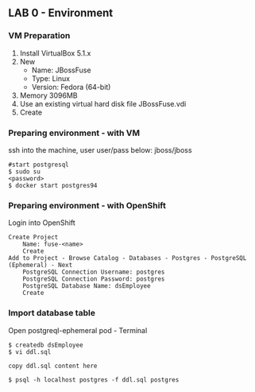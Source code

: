 
## LAB 0 - Environment

### VM Preparation
1. Install VirtualBox 5.1.x
2. New
	- Name: JBossFuse
	- Type: Linux
	- Version: Fedora (64-bit)	
3. Memory 3096MB
4. Use an existing virtual hard disk file JBossFuse.vdi
5. Create


### Preparing environment - with VM

ssh into the machine, user user/pass below: jboss/jboss
```
#start postgresql
$ sudo su
<password>
$ docker start postgres94
```


### Preparing environment - with OpenShift

Login into OpenShift
```
Create Project
	Name: fuse-<name>
	Create
Add to Project - Browse Catalog - Databases - Postgres - PostgreSQL (Ephemeral) - Next
	PostgreSQL Connection Username: postgres
	PostgreSQL Connection Password: postgres
	PostgreSQL Database Name: dsEmployee
	Create
```

### Import database table


Open postgreql-ephemeral pod - Terminal
```
$ createdb dsEmployee
$ vi ddl.sql

copy ddl.sql content here

$ psql -h localhost postgres -f ddl.sql postgres
```
